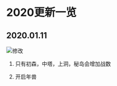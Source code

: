 # 2020更新一览

## 2020.01.11

![修改](https://img.shields.io/badge/ueqt-%E4%BF%AE%E6%94%B9-yellowgreen.svg)

1. 只有初森，中塔，上洞，秘岛会增加战数

2. 开启年兽
